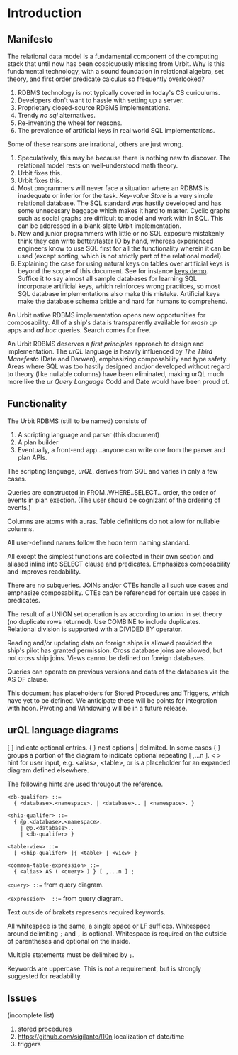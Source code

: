 # Introduction

## Manifesto

The relational data model is a fundamental component of the computing stack that until now has been cospicuously missing from Urbit. Why is this fundamental technology, with a sound foundation in relational algebra, set theory, and first order predicate calculus so frequently overlooked?

1. RDBMS technology is not typically covered in today's CS curiculums.
2. Developers don't want to hassle with setting up a server.
3. Proprietary closed-source RDBMS implementations.
4. Trendy _no sql_ alternatives.
5. Re-inventing the wheel for reasons.
6. The prevalence of artificial keys in real world SQL implementations.

Some of these rearsons are irrational, others are just wrong.

1. Speculatively, this may be because there is nothing new to discover. The relational model rests on well-understood math theory.
2. Urbit fixes this.
3. Urbit fixes this.
4. Most programmers will never face a situation where an RDBMS is inadequate or inferior for the task. _Key-value Store_ is a very simple  relational database. The SQL standard was hastily developed and has some unnecesary baggage which makes it hard to master. Cyclic graphs such as social graphs are difficult to model and work with in SQL. This can be addressed in a blank-slate Urbit implementation.
5. New and junior programmers with little or no SQL exposure mistakenly think they can write better/faster IO by hand, whereas experienced engineers know to use SQL first for all the functionality wherein it can be used (except sorting, which is not strictly part of the relational model).
6. Explaining the case for using natural keys on tables over artificial keys is beyond the scope of this document. See for instance [keys demo](https://github.com/ami-levin/Keys-Session/blob/master/Keys_Demo.sql). Suffice it to say almost all sample databases for learning SQL incorporate artificial keys, which reinforces wrong practices, so most SQL database implementations also make this mistake. Artificial keys make the database schema brittle and hard for humans to comprehend.


An Urbit native RDBMS implementation opens new opportunities for composability. All of a ship's data is transparently available for _mash up_ apps and _ad hoc_ queries. Search comes for free.

An Urbit RDBMS deserves a _first principles_ approach to design and implementation. The _urQL_ language is heavily influenced by _The Third Manefesto_ (Date and Darwen), emphasizing composability and type safety. Areas where SQL was too hastily designed and/or developed without regard to theory (like nullable columns) have been eliminated, making urQL much more like the _ur Query Language_ Codd and Date would have been proud of.

## Functionality

The Urbit RDBMS (still to be named) consists of

1. A scripting language and parser (this document)
2. A plan builder
3. Eventually, a front-end app...anyone can write one from the parser and plan APIs.

The scripting language, _urQL_, derives from SQL and varies in only a few cases.

Queries are constructed in FROM..WHERE..SELECT.. order, the order of events in plan exection.
(The user should be cognizant of the ordering of events.)

Columns are atoms with auras.
Table definitions do not allow for nullable columns.

All user-defined names follow the hoon term naming standard.

All except the simplest functions are collected in their own section and aliased inline into SELECT clause and predicates.
Emphasizes composability and improves readability.

There are no subqueries.
JOINs and/or CTEs handle all such use cases and emphasize composability.
CTEs can be referenced for certain use cases in predicates.

The result of a UNION set operation is as according to _union_ in set theory (no duplicate rows returned).
Use COMBINE to include duplicates.
Relational division is supported with a DIVIDED BY operator.

Reading and/or updating data on foreign ships is allowed provided the ship's pilot has granted permission.
Cross database joins are allowed, but not cross ship joins.
Views cannot be defined on foreign databases.

Queries can operate on previous versions and data of the databases via the AS OF clause.

This document has placeholders for Stored Procedures and Triggers, which have yet to be defined. We anticipate these will be points for integration with hoon.
Pivoting and Windowing will be in a future release.

## urQL language diagrams

[ ] indicate optional entries.
{ } nest options | delimited.
In some cases { } groups a portion of the diagram to indicate optional repeating [ ,...n ].
< > hint for user input, e.g. \<alias>, \<table>, or is a placeholder for an expanded diagram defined elsewhere.

The following hints are used througout the reference.

```
<db-qualifer> ::=
  { <database>.<namespace>. | <database>.. | <namespace>. }
```

```
<ship-qualifer> ::=
  { @p.<database>.<namespace>.
    | @p.<database>..
    | <db-qualifer> }
```

```
<table-view> ::=
  [ <ship-qualifer> ]{ <table> | <view> }
```

```
<common-table-expression> ::=
  { <alias> AS ( <query> ) } [ ,...n ] ;
```

`<query> ::=` from query diagram.

`<expression>  ::=` from query diagram.

Text outside of brakets represents required keywords.

All whitespace is the same, a single space or LF suffices.
Whitespace around delimiting `;` and `,` is optional.
Whitespace is required on the outside of parentheses and optional on the inside.

Multiple statements must be delimited by `;`.

Keywords are uppercase. This is not a requirement, but is strongly suggested for readability.

## Issues

(incomplete list)
1. stored procedures
2. https://github.com/sigilante/l10n localization of date/time
3. triggers
